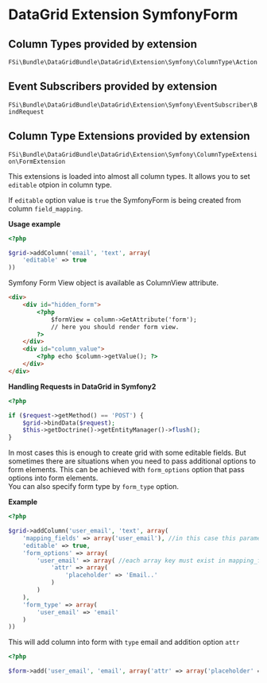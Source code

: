 # DataGrid Extension SymfonyForm #

## Column Types provided by extension ##

``FSi\Bundle\DataGridBundle\DataGrid\Extension\Symfony\ColumnType\Action``

## Event Subscribers provided by extension ##

``FSi\Bundle\DataGridBundle\DataGrid\Extension\Symfony\EventSubscriber\BindRequest``

## Column Type Extensions provided by extension ##

``FSi\Bundle\DataGridBundle\DataGrid\Extension\Symfony\ColumnTypeExtension\FormExtension``

This extensions is loaded into almost all column types. It allows you to set 
``editable`` otpion in column type.

If ``editable`` option value is ``true`` the SymfonyForm is being created from
column ``field_mapping``.

**Usage example**

```php
<?php

$grid->addColumn('email', 'text', array(
    'editable' => true  
))
```

Symfony Form View object is available as ColumnView attribute. 

```html
<div>
    <div id="hidden_form">
        <?php 
            $formView = column->GetAttribute('form'); 
            // here you should render form view. 
        ?>
    </div>
    <div id="column_value">
        <?php echo $column->getValue(); ?>
    </div>
</div>
```

**Handling Requests in DataGrid in Symfony2**

```php
<?php

if ($request->getMethod() == 'POST') {
    $grid->bindData($request);
    $this->getDoctrine()->getEntityManager()->flush();
}

```

In most cases this is enough to create grid with some editable fields. 
But sometimes there are situations when you need to pass additional options to form elements. 
This can be achieved with ``form_options`` option that pass options into 
form elements.  
You can also specify form type by ``form_type`` option. 

**Example**
```php
<?php

$grid->addColumn('user_email', 'text', array(
    'mapping_fields' => array('user_email'), //in this case this parameter is optional because column name is same as mapping_field
    'editable' => true,
    'form_options' => array(
        'user_email' => array( //each array key must exist in mapping_fields
            'attr' => array(
                'placeholder' => 'Email..'
            )
        )
    ),
    'form_type' => array(
        'user_email' => 'email'
    )
))
```

This will add column into form with ``type`` email and addition option ``attr``

```php
<?php

$form->add('user_email', 'email', array('attr' => array('placeholder' => ''Email..')));
```
